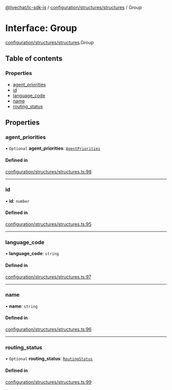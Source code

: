 [@livechat/lc-sdk-js](../README.md) / [configuration/structures/structures](../modules/configuration_structures_structures.md) / Group

# Interface: Group

[configuration/structures/structures](../modules/configuration_structures_structures.md).Group

## Table of contents

### Properties

- [agent\_priorities](configuration_structures_structures.Group.md#agent_priorities)
- [id](configuration_structures_structures.Group.md#id)
- [language\_code](configuration_structures_structures.Group.md#language_code)
- [name](configuration_structures_structures.Group.md#name)
- [routing\_status](configuration_structures_structures.Group.md#routing_status)

## Properties

### agent\_priorities

• `Optional` **agent\_priorities**: [`AgentPriorities`](configuration_structures_structures.AgentPriorities.md)

#### Defined in

[configuration/structures/structures.ts:98](https://github.com/livechat/lc-sdk-js/blob/c7b3817/src/configuration/structures/structures.ts#L98)

___

### id

• **id**: `number`

#### Defined in

[configuration/structures/structures.ts:95](https://github.com/livechat/lc-sdk-js/blob/c7b3817/src/configuration/structures/structures.ts#L95)

___

### language\_code

• **language\_code**: `string`

#### Defined in

[configuration/structures/structures.ts:97](https://github.com/livechat/lc-sdk-js/blob/c7b3817/src/configuration/structures/structures.ts#L97)

___

### name

• **name**: `string`

#### Defined in

[configuration/structures/structures.ts:96](https://github.com/livechat/lc-sdk-js/blob/c7b3817/src/configuration/structures/structures.ts#L96)

___

### routing\_status

• `Optional` **routing\_status**: [`RoutingStatus`](../enums/configuration_structures_structures.RoutingStatus.md)

#### Defined in

[configuration/structures/structures.ts:99](https://github.com/livechat/lc-sdk-js/blob/c7b3817/src/configuration/structures/structures.ts#L99)
